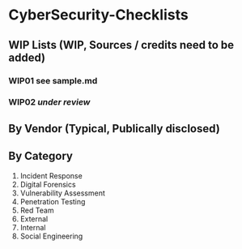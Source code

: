 # CyberSecurity-Checklists
## WIP Lists (WIP, Sources / credits need to be added)
### WIP01 **see sample.md**
### WIP02 _under review_
## By Vendor (Typical, Publically disclosed)
## By Category

1. Incident Response
2. Digital Forensics
3. Vulnerability Assessment
4. Penetration Testing  
  1. Red Team  
  2. External  
  3. Internal
5. Social Engineering
